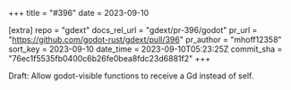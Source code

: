 +++
title = "#396"
date = 2023-09-10

[extra]
repo = "gdext"
docs_rel_url = "gdext/pr-396/godot"
pr_url = "https://github.com/godot-rust/gdext/pull/396"
pr_author = "mhoff12358"
sort_key = 2023-09-10
date_time = 2023-09-10T05:23:25Z
commit_sha = "76ec1f5535fb0400c6b26fe0bea8fdc23d6881f2"
+++

Draft: Allow godot-visible functions to receive a Gd instead of self.
